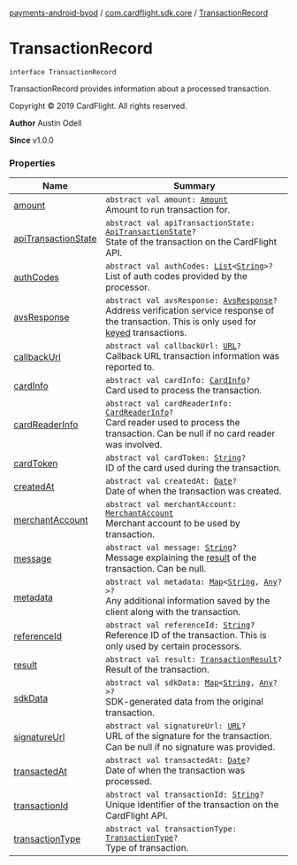 [payments-android-byod](../../index.md) / [com.cardflight.sdk.core](../index.md) / [TransactionRecord](./index.md)

# TransactionRecord

`interface TransactionRecord`

TransactionRecord provides information about a processed transaction.

Copyright © 2019 CardFlight. All rights reserved.

**Author**
Austin Odell

**Since**
v1.0.0

### Properties

| Name | Summary |
|---|---|
| [amount](amount.md) | `abstract val amount: `[`Amount`](../-amount/index.md)<br>Amount to run transaction for. |
| [apiTransactionState](api-transaction-state.md) | `abstract val apiTransactionState: `[`ApiTransactionState`](../../com.cardflight.sdk.core.enums/-api-transaction-state/index.md)`?`<br>State of the transaction on the CardFlight API. |
| [authCodes](auth-codes.md) | `abstract val authCodes: `[`List`](https://kotlinlang.org/api/latest/jvm/stdlib/kotlin.collections/-list/index.html)`<`[`String`](https://kotlinlang.org/api/latest/jvm/stdlib/kotlin/-string/index.html)`>?`<br>List of auth codes provided by the processor. |
| [avsResponse](avs-response.md) | `abstract val avsResponse: `[`AvsResponse`](../-avs-response/index.md)`?`<br>Address verification service response of the transaction. This is only used for [keyed](../../com.cardflight.sdk.core.enums/-card-input-method/index.md) transactions. |
| [callbackUrl](callback-url.md) | `abstract val callbackUrl: `[`URL`](https://developer.android.com/reference/java/net/URL.html)`?`<br>Callback URL transaction information was reported to. |
| [cardInfo](card-info.md) | `abstract val cardInfo: `[`CardInfo`](../-card-info/index.md)`?`<br>Card used to process the transaction. |
| [cardReaderInfo](card-reader-info.md) | `abstract val cardReaderInfo: `[`CardReaderInfo`](../-card-reader-info/index.md)`?`<br>Card reader used to process the transaction. Can be null if no card reader was involved. |
| [cardToken](card-token.md) | `abstract val cardToken: `[`String`](https://kotlinlang.org/api/latest/jvm/stdlib/kotlin/-string/index.html)`?`<br>ID of the card used during the transaction. |
| [createdAt](created-at.md) | `abstract val createdAt: `[`Date`](https://developer.android.com/reference/java/util/Date.html)`?`<br>Date of when the transaction was created. |
| [merchantAccount](merchant-account.md) | `abstract val merchantAccount: `[`MerchantAccount`](../-merchant-account/index.md)<br>Merchant account to be used by transaction. |
| [message](message.md) | `abstract val message: `[`String`](https://kotlinlang.org/api/latest/jvm/stdlib/kotlin/-string/index.html)`?`<br>Message explaining the [result](result.md) of the transaction. Can be null. |
| [metadata](metadata.md) | `abstract val metadata: `[`Map`](https://kotlinlang.org/api/latest/jvm/stdlib/kotlin.collections/-map/index.html)`<`[`String`](https://kotlinlang.org/api/latest/jvm/stdlib/kotlin/-string/index.html)`, `[`Any`](https://kotlinlang.org/api/latest/jvm/stdlib/kotlin/-any/index.html)`?>?`<br>Any additional information saved by the client along with the transaction. |
| [referenceId](reference-id.md) | `abstract val referenceId: `[`String`](https://kotlinlang.org/api/latest/jvm/stdlib/kotlin/-string/index.html)`?`<br>Reference ID of the transaction. This is only used by certain processors. |
| [result](result.md) | `abstract val result: `[`TransactionResult`](../../com.cardflight.sdk.core.enums/-transaction-result/index.md)`?`<br>Result of the transaction. |
| [sdkData](sdk-data.md) | `abstract val sdkData: `[`Map`](https://kotlinlang.org/api/latest/jvm/stdlib/kotlin.collections/-map/index.html)`<`[`String`](https://kotlinlang.org/api/latest/jvm/stdlib/kotlin/-string/index.html)`, `[`Any`](https://kotlinlang.org/api/latest/jvm/stdlib/kotlin/-any/index.html)`?>?`<br>SDK-generated data from the original transaction. |
| [signatureUrl](signature-url.md) | `abstract val signatureUrl: `[`URL`](https://developer.android.com/reference/java/net/URL.html)`?`<br>URL of the signature for the transaction. Can be null if no signature was provided. |
| [transactedAt](transacted-at.md) | `abstract val transactedAt: `[`Date`](https://developer.android.com/reference/java/util/Date.html)`?`<br>Date of when the transaction was processed. |
| [transactionId](transaction-id.md) | `abstract val transactionId: `[`String`](https://kotlinlang.org/api/latest/jvm/stdlib/kotlin/-string/index.html)`?`<br>Unique identifier of the transaction on the CardFlight API. |
| [transactionType](transaction-type.md) | `abstract val transactionType: `[`TransactionType`](../../com.cardflight.sdk.core.enums/-transaction-type/index.md)`?`<br>Type of transaction. |
